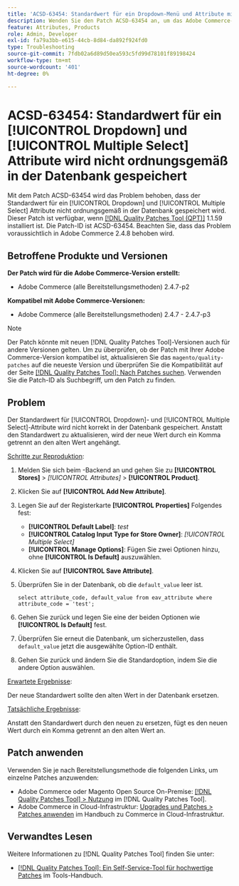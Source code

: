 ```yaml
---
title: 'ACSD-63454: Standardwert für ein Dropdown-Menü und Attribute mit Mehrfachauswahl werden nicht ordnungsgemäß in der Datenbank gespeichert'
description: Wenden Sie den Patch ACSD-63454 an, um das Adobe Commerce-Problem zu beheben, bei dem der Standardwert für ein Dropdown-Attribut und ein Attribut mit Mehrfachauswahl nicht ordnungsgemäß in der Datenbank gespeichert wird.
feature: Attributes, Products
role: Admin, Developer
exl-id: fa79a3bb-e615-44cb-8d84-da892f924fd0
type: Troubleshooting
source-git-commit: 7fdb02a6d89d50ea593c5fd99d78101f89198424
workflow-type: tm+mt
source-wordcount: '401'
ht-degree: 0%

---
```


# ACSD-63454: Standardwert für ein [!UICONTROL Dropdown] und [!UICONTROL Multiple Select] Attribute wird nicht ordnungsgemäß in der Datenbank gespeichert

Mit dem Patch ACSD-63454 wird das Problem behoben, dass der Standardwert für ein [!UICONTROL Dropdown] und [!UICONTROL Multiple Select] Attribute nicht ordnungsgemäß in der Datenbank gespeichert wird. Dieser Patch ist verfügbar, wenn [[!DNL Quality Patches Tool (QPT)]](/help/tools/quality-patches-tool/quality-patches-tool-to-self-serve-quality-patches.md) 1.1.59 installiert ist. Die Patch-ID ist ACSD-63454. Beachten Sie, dass das Problem voraussichtlich in Adobe Commerce 2.4.8 behoben wird.

## Betroffene Produkte und Versionen

**Der Patch wird für die Adobe Commerce-Version erstellt:**

* Adobe Commerce (alle Bereitstellungsmethoden) 2.4.7-p2

**Kompatibel mit Adobe Commerce-Versionen:**

* Adobe Commerce (alle Bereitstellungsmethoden) 2.4.7 - 2.4.7-p3

>[!NOTE]
>
>Der Patch könnte mit neuen [!DNL Quality Patches Tool]-Versionen auch für andere Versionen gelten. Um zu überprüfen, ob der Patch mit Ihrer Adobe Commerce-Version kompatibel ist, aktualisieren Sie das `magento/quality-patches` auf die neueste Version und überprüfen Sie die Kompatibilität auf der Seite [[!DNL Quality Patches Tool]: Nach Patches suchen](https://experienceleague.adobe.com/tools/commerce-quality-patches/index.html?lang=de). Verwenden Sie die Patch-ID als Suchbegriff, um den Patch zu finden.

## Problem

Der Standardwert für [!UICONTROL Dropdown]- und [!UICONTROL Multiple Select]-Attribute wird nicht korrekt in der Datenbank gespeichert. Anstatt den Standardwert zu aktualisieren, wird der neue Wert durch ein Komma getrennt an den alten Wert angehängt.

<u>Schritte zur Reproduktion</u>:

1. Melden Sie sich beim -Backend an und gehen Sie zu **[!UICONTROL Stores]** > *[!UICONTROL Attributes]* > **[!UICONTROL Product]**.
1. Klicken Sie auf **[!UICONTROL Add New Attribute]**.
1. Legen Sie auf der Registerkarte **[!UICONTROL Properties]** Folgendes fest:
   * **[!UICONTROL Default Label]**: *test*
   * **[!UICONTROL Catalog Input Type for Store Owner]**: *[!UICONTROL Multiple Select]*
   * **[!UICONTROL Manage Options]**: Fügen Sie zwei Optionen hinzu, ohne **[!UICONTROL Is Default]** auszuwählen.
1. Klicken Sie auf **[!UICONTROL Save Attribute]**.
1. Überprüfen Sie in der Datenbank, ob die `default_value` leer ist.

   `select attribute_code, default_value from eav_attribute where attribute_code = 'test';`

1. Gehen Sie zurück und legen Sie eine der beiden Optionen wie **[!UICONTROL Is Default]** fest.
1. Überprüfen Sie erneut die Datenbank, um sicherzustellen, dass `default_value` jetzt die ausgewählte Option-ID enthält.
1. Gehen Sie zurück und ändern Sie die Standardoption, indem Sie die andere Option auswählen.

<u>Erwartete Ergebnisse</u>:

Der neue Standardwert sollte den alten Wert in der Datenbank ersetzen.

<u>Tatsächliche Ergebnisse</u>:

Anstatt den Standardwert durch den neuen zu ersetzen, fügt es den neuen Wert durch ein Komma getrennt an den alten Wert an.

## Patch anwenden

Verwenden Sie je nach Bereitstellungsmethode die folgenden Links, um einzelne Patches anzuwenden:

* Adobe Commerce oder Magento Open Source On-Premise: [[!DNL Quality Patches Tool] > Nutzung](/help/tools/quality-patches-tool/usage.md) im [!DNL Quality Patches Tool].
* Adobe Commerce in Cloud-Infrastruktur: [Upgrades und Patches > Patches anwenden](https://experienceleague.adobe.com/docs/commerce-cloud-service/user-guide/develop/upgrade/apply-patches.html?lang=de) im Handbuch zu Commerce in Cloud-Infrastruktur.

## Verwandtes Lesen

Weitere Informationen zu [!DNL Quality Patches Tool] finden Sie unter:

* [[!DNL Quality Patches Tool]: Ein Self-Service-Tool für hochwertige Patches](/help/tools/quality-patches-tool/quality-patches-tool-to-self-serve-quality-patches.md) im Tools-Handbuch.
